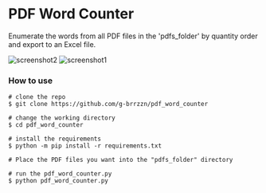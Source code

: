 # PDF Word Counter
Enumerate the words from all PDF files in the 'pdfs_folder' by quantity order and export to an Excel file.


![screenshot2](https://github.com/g-brrzzn/pdf_word_counter/assets/136928835/c72b9ca4-402f-480a-85f7-e1c7c85bb890)
![screenshot1](https://github.com/g-brrzzn/pdf_word_counter/assets/136928835/fe1168ec-e9d0-463e-ac3a-42fa04bc5326)

### How to use
```console
# clone the repo
$ git clone https://github.com/g-brrzzn/pdf_word_counter

# change the working directory
$ cd pdf_word_counter

# install the requirements
$ python -m pip install -r requirements.txt

# Place the PDF files you want into the "pdfs_folder" directory

# run the pdf_word_counter.py
$ python pdf_word_counter.py
```

